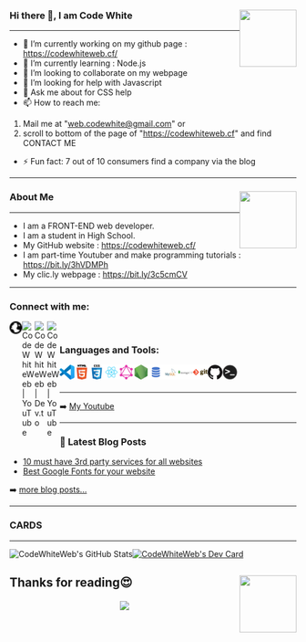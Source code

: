 ### Hi there 👋, I am Code White  <img align="right" width="100" height="100" src="https://user-images.githubusercontent.com/79645854/121132158-67d5c800-c84e-11eb-9198-83811a4d6c79.png">

---------------------------------------------------------------------------------------------------------------------------
- 🔭 I’m currently working on my github page : https://codewhiteweb.cf/
- 🌱 I’m currently learning : Node.js
- 👯 I’m looking to collaborate on my webpage
- 🤔 I’m looking for help with Javascript
- 💬 Ask me about for CSS help
- 📫 How to reach me:  
 1. Mail me at "web.codewhite@gmail.com" or 
 2. scroll to bottom of the page of "https://codewhiteweb.cf" and find CONTACT ME

- ⚡ Fun fact: 7 out of 10 consumers find a company via the blog
---------------------------------------------------------------------------------------------------------------------------
### About Me   <img align="right" width="100" height="100" src="https://user-images.githubusercontent.com/79645854/121132158-67d5c800-c84e-11eb-9198-83811a4d6c79.png">
---------------------------------------------------------------------------------------------------------------------------
- I am a FRONT-END web developer.
- I am a student in High School.
- My GitHub website : https://codewhiteweb.cf/
- I am part-time Youtuber and make programming tutorials : https://bit.ly/3hVDMPh
- My clic.ly webpage : https://bit.ly/3c5cmCV
---------------------------------------------------------------------------------------------------------------------------

### Connect with me:

[<img align="left" alt="CodeWhiteWeb.com" width="22px" src="https://raw.githubusercontent.com/iconic/open-iconic/master/svg/globe.svg" />][website]
[<img align="left" alt="CodeWhiteWeb | YouTube" width="22px" src="https://cdn.jsdelivr.net/npm/simple-icons@v3/icons/youtube.svg" />][youtube]
[<img align="left" alt="CodeWhiteWeb | Dev.to" width="22px" src="https://d2fltix0v2e0sb.cloudfront.net/dev-black.png" />][Dev.to]
[<img align="left" alt="CodeWhiteWeb | YouTube" width="22px" src="https://cdn.jsdelivr.net/npm/simple-icons@v3/icons/gmail.svg" />][mail]
<br />

### Languages and Tools:

<img align="left" alt="Visual Studio Code" width="26px" src="https://raw.githubusercontent.com/github/explore/80688e429a7d4ef2fca1e82350fe8e3517d3494d/topics/visual-studio-code/visual-studio-code.png" />
<img align="left" alt="HTML5" width="26px" src="https://raw.githubusercontent.com/github/explore/80688e429a7d4ef2fca1e82350fe8e3517d3494d/topics/html/html.png" />
<img align="left" alt="CSS3" width="26px" src="https://raw.githubusercontent.com/github/explore/80688e429a7d4ef2fca1e82350fe8e3517d3494d/topics/css/css.png" />
<img align="left" alt="React" width="26px" src="https://raw.githubusercontent.com/github/explore/80688e429a7d4ef2fca1e82350fe8e3517d3494d/topics/react/react.png" />
<img align="left" alt="GraphQL" width="26px" src="https://raw.githubusercontent.com/github/explore/80688e429a7d4ef2fca1e82350fe8e3517d3494d/topics/graphql/graphql.png" />
<img align="left" alt="Node.js" width="26px" src="https://raw.githubusercontent.com/github/explore/80688e429a7d4ef2fca1e82350fe8e3517d3494d/topics/nodejs/nodejs.png" />
<img align="left" alt="SQL" width="26px" src="https://raw.githubusercontent.com/github/explore/80688e429a7d4ef2fca1e82350fe8e3517d3494d/topics/sql/sql.png" />
<img align="left" alt="MySQL" width="26px" src="https://raw.githubusercontent.com/github/explore/80688e429a7d4ef2fca1e82350fe8e3517d3494d/topics/mysql/mysql.png" />
<img align="left" alt="MongoDB" width="26px" src="https://raw.githubusercontent.com/github/explore/80688e429a7d4ef2fca1e82350fe8e3517d3494d/topics/mongodb/mongodb.png" />
<img align="left" alt="Git" width="26px" src="https://raw.githubusercontent.com/github/explore/80688e429a7d4ef2fca1e82350fe8e3517d3494d/topics/git/git.png" />
<img align="left" alt="GitHub" width="26px" src="https://raw.githubusercontent.com/github/explore/78df643247d429f6cc873026c0622819ad797942/topics/github/github.png" />
<img align="left" alt="Terminal" width="26px" src="https://raw.githubusercontent.com/github/explore/80688e429a7d4ef2fca1e82350fe8e3517d3494d/topics/terminal/terminal.png" />

<br />
<br />

---


➡️ [My Youtube](https://youtube.com/CodeWhiteWeb)

---

### 📕 Latest Blog Posts

<!-- BLOG-POST-LIST:START -->
- [10 must have 3rd party services for all websites](https://dev.to/codewhiteweb/10-must-have-3rd-party-services-for-all-websites-584m)
- [Best Google Fonts for your website](https://dev.to/codewhiteweb/best-google-fonts-for-your-website-3e5k)
<!-- BLOG-POST-LIST:END -->

➡️ [more blog posts...](https://dev.to/codewhiteweb)

---------------------------------------------------------------------------------------------------------------------------
### CARDS

---------------------------------------------------------------------------------------------------------------------------
<img align="left" alt="CodeWhiteWeb's GitHub Stats" src="https://github-readme-stats.vercel.app/api?username=CodeWhiteWeb&show_icons=true&theme=chartreuse-dark" />

<a href="https://app.daily.dev/CodeWhiteWeb"><img src="https://api.daily.dev/devcards/1582b63fa60f40f4acf6d3cadfafa4b1.png?r=dev" width="200" alt="CodeWhiteWeb's Dev Card"/></a>


[website]: https://codewhiteweb.github.io
[youtube]: https://youtube.com/CodeWhiteWeb
[dev.to]: https://dev.to/codewhiteweb
[mail]: mailto:web.codewhite@gmail.com

Thanks for reading😍   <img align="right" width="100" height="100" src="https://user-images.githubusercontent.com/79645854/121132158-67d5c800-c84e-11eb-9198-83811a4d6c79.png">
--------------------------------------------------------------------------------------------------------------------------- 
  <p align="center">
  <img src="https://user-images.githubusercontent.com/79645854/121132038-407efb00-c84e-11eb-8f76-a811a91cd71a.png" align="center">
  </p>
